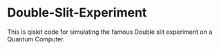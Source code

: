 # Double-Slit-Experiment
This is qiskit code for simulating the famous Double slit experiment on a Quantum Computer.
